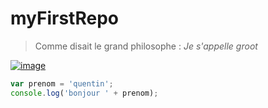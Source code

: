 # myFirstRepo
> Comme disait le grand philosophe : *Je s'appelle groot*



[![image](https://user-images.githubusercontent.com/112190974/188629197-a57b5712-a2fc-4784-aa68-6e8665c625ea.png)](https://www.youtube.com/watch?v=P20WsbRYg4A&ab_channel=McflyetCarlito)





```javascript
var prenom = 'quentin';
console.log('bonjour ' + prenom);
```









